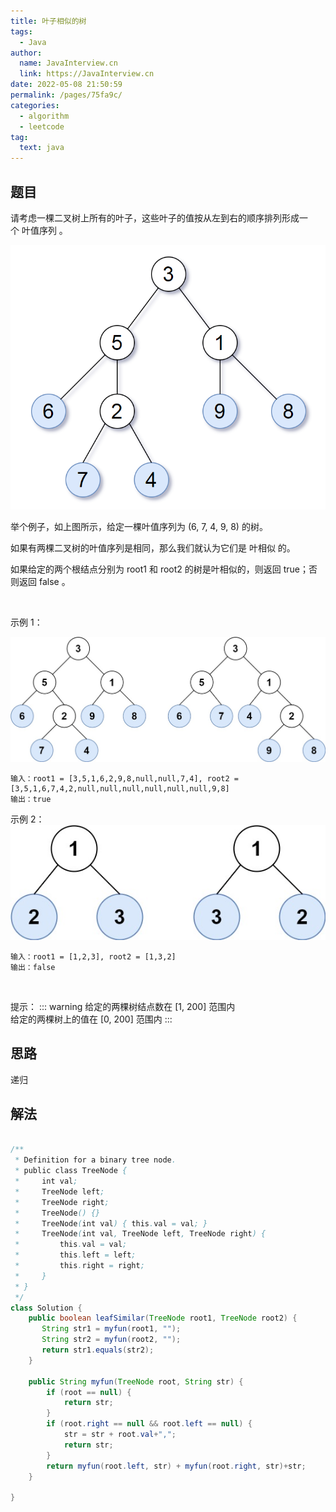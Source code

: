 ```yaml
---
title: 叶子相似的树
tags: 
  - Java
author: 
  name: JavaInterview.cn
  link: https://JavaInterview.cn
date: 2022-05-08 21:50:59
permalink: /pages/75fa9c/
categories: 
  - algorithm
  - leetcode
tag: 
  text: java
---
```



## 题目
请考虑一棵二叉树上所有的叶子，这些叶子的值按从左到右的顺序排列形成一个 叶值序列 。

![](../../../media/pictures/leetcode/tree.png)


举个例子，如上图所示，给定一棵叶值序列为 (6, 7, 4, 9, 8) 的树。

如果有两棵二叉树的叶值序列是相同，那么我们就认为它们是 叶相似 的。

如果给定的两个根结点分别为 root1 和 root2 的树是叶相似的，则返回 true；否则返回 false 。

 

示例 1：

![](../../../media/pictures/leetcode/leaf-similar-1.jpeg)


    输入：root1 = [3,5,1,6,2,9,8,null,null,7,4], root2 = [3,5,1,6,7,4,2,null,null,null,null,null,null,9,8]
    输出：true
示例 2：
![](../../../media/pictures/leetcode/leaf-similar-2.jpeg)


    输入：root1 = [1,2,3], root2 = [1,3,2]
    输出：false
 

提示：
::: warning 
给定的两棵树结点数在 [1, 200] 范围内\
给定的两棵树上的值在 [0, 200] 范围内 
:::







## 思路

递归


## 解法
```java

/**
 * Definition for a binary tree node.
 * public class TreeNode {
 *     int val;
 *     TreeNode left;
 *     TreeNode right;
 *     TreeNode() {}
 *     TreeNode(int val) { this.val = val; }
 *     TreeNode(int val, TreeNode left, TreeNode right) {
 *         this.val = val;
 *         this.left = left;
 *         this.right = right;
 *     }
 * }
 */
class Solution {
    public boolean leafSimilar(TreeNode root1, TreeNode root2) {
       String str1 = myfun(root1, "");
       String str2 = myfun(root2, "");
       return str1.equals(str2);
    }

    public String myfun(TreeNode root, String str) {
        if (root == null) {
            return str;
        }
        if (root.right == null && root.left == null) {
            str = str + root.val+",";
            return str;
        }
        return myfun(root.left, str) + myfun(root.right, str)+str;
    }

}

```